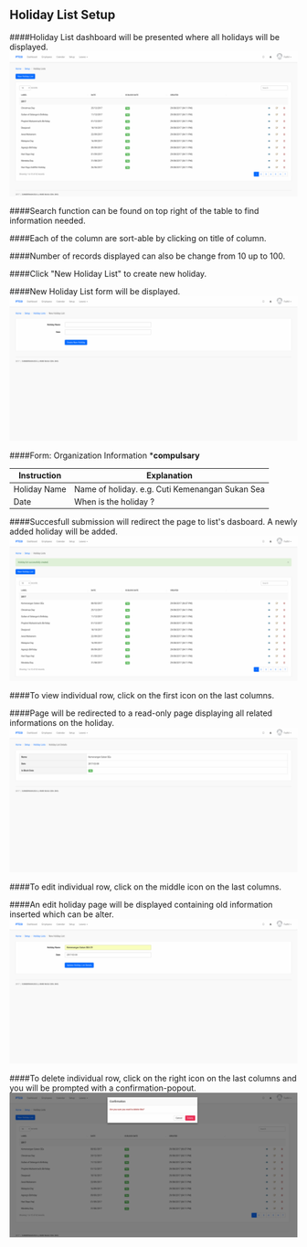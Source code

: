 ## Holiday List Setup

####Holiday List dashboard will be presented where all holidays will be displayed.
![Holiday Dashboard](/Images/Holiday/holiday_dashboard.png)

####Search function can be found on top right of the table to find information needed.

####Each of the column are sort-able by clicking on title of column.

####Number of records displayed can also be change from 10 up to 100.

####Click "New Holiday List" to create new holiday.

####New Holiday List form will be displayed.
![Holiday Create](/Images/Holiday/holiday_create.png)

####Form: Organization Information ***compulsary**

| Instruction  | Explanation |
| ------------- | ------------- |
| Holiday Name | Name of holiday. e.g. Cuti Kemenangan Sukan Sea |
| Date | When is the holiday ? |

####Succesfull submission will redirect the page to list's dasboard. A newly added holiday will be added.
![Holiday Success](/Images/Holiday/holiday_success.png)

####To view individual row, click on the first icon on the last columns.

####Page will be redirected to a read-only page displaying all related informations on the holiday.
![Holiday Show](/Images/Holiday/holiday_show.png)

####To edit individual row, click on the middle icon on the last columns.

####An edit holiday page will be displayed containing old information inserted which can be alter.
![Holiday Edit](/Images/Holiday/holiday_edit.png)

####To delete individual row, click on the right icon on the last columns and you will be prompted with a confirmation-popout.
![Holiday Delete](/Images/Holiday/holiday_delete.png)
